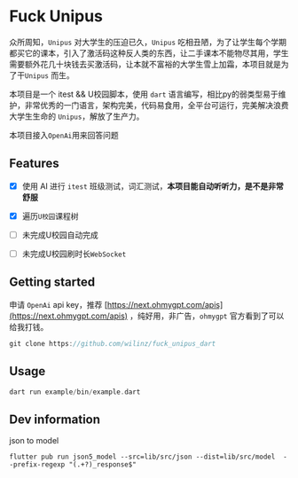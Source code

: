 # Fuck Unipus

众所周知，`Unipus` 对大学生的压迫已久，`Unipus` 吃相丑陋，为了让学生每个学期都买它的课本，引入了激活码这种反人类的东西，让二手课本不能物尽其用，学生需要额外花几十块钱去买激活码，让本就不富裕的大学生雪上加霜，本项目就是为了干`Unipus` 而生。

本项目是一个 itest && U校园脚本，使用 `dart` 语言编写，相比py的弱类型易于维护，非常优秀的一门语言，架构完美，代码易食用，全平台可运行，完美解决浪费大学生生命的 `Unipus`，解放了生产力。

本项目接入`OpenAi`用来回答问题

## Features

- [x] 使用 AI 进行 `itest` 班级测试，词汇测试，**本项目能自动听听力，是不是非常舒服**

- [x] 遍历`U校园`课程树
- [ ] 未完成U校园自动完成
- [ ] 未完成U校园刷时长`WebSocket`

## Getting started

申请 `OpenAi` api key，推荐 [https://next.ohmygpt.com/apis](https://next.ohmygpt.com/apis) ，纯好用，非广告，`ohmygpt` 官方看到了可以给我打钱。

``````dart
git clone https://github.com/wilinz/fuck_unipus_dart
``````

## Usage

```dart
dart run example/bin/example.dart
```

## Dev information

json to model

```shell
flutter pub run json5_model --src=lib/src/json --dist=lib/src/model  --prefix-regexp "(.+?)_response$"
```
